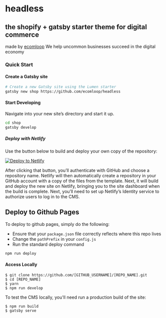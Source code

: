 # headless
## the shopify + gatsby starter theme for digital commerce


made by [ecomloop](https://ecomloop.com)
We help uncommon businesses succeed in the digital economy

### Quick Start

#### Create a Gatsby site

```sh
# Create a new Gatsby site using the Lumen starter
gatsby new shop https://github.com/ecomloop/headless
```

#### Start Developing

Navigate into your new site’s directory and start it up.

```sh
cd shop
gatsby develop
```

##### Deploy with Netlify

Use the button below to build and deploy your own copy of the repository:

<a href="https://app.netlify.com/start/deploy?repository=https://github.com/melvinisican/mji-dev-hub" target="_blank"><img src="https://www.netlify.com/img/deploy/button.svg" alt="Deploy to Netlify"></a>

After clicking that button, you’ll authenticate with GitHub and choose a repository name. Netlify will then automatically create a repository in your GitHub account with a copy of the files from the template. Next, it will build and deploy the new site on Netlify, bringing you to the site dashboard when the build is complete. Next, you’ll need to set up Netlify’s Identity service to authorize users to log in to the CMS.

## Deploy to Github Pages

To deploy to github pages, simply do the following:

- Ensure that your `package.json` file correctly reflects where this repo lives
- Change the `pathPrefix` in your `config.js`
- Run the standard deploy command

```sh
npm run deploy
```


#### Access Locally
```
$ git clone https://github.com/[GITHUB_USERNAME]/[REPO_NAME].git
$ cd [REPO_NAME]
$ yarn
$ npm run develop
```
To test the CMS locally, you'll need run a production build of the site:
```
$ npm run build
$ gatsby serve
```
